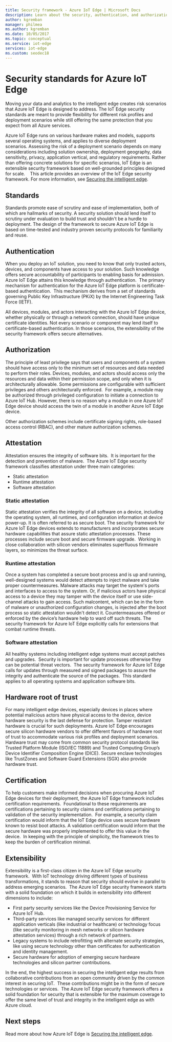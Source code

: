 ```yaml
---
title: Security framework - Azure IoT Edge | Microsoft Docs 
description: Learn about the security, authentication, and authorization standards that were used to develop Azure IoT Edge and should be considered as you design your solution
author: kgremban
manager: philmea
ms.author: kgremban
ms.date: 10/05/2017
ms.topic: conceptual
ms.service: iot-edge
services: iot-edge
ms.custom: seodec18
---
```


# Security standards for Azure IoT Edge

Moving your data and analytics to the intelligent edge creates risk scenarios that Azure IoT Edge is designed to address. The IoT Edge security standards are meant to provide flexibility for different risk profiles and deployment scenarios while still offering the same protection that you expect from all Azure services. 

Azure IoT Edge runs on various hardware makes and models, supports several operating systems, and applies to diverse deployment scenarios. Assessing the risk of a deployment scenario depends on many considerations including solution ownership, deployment geography, data sensitivity, privacy, application vertical, and regulatory requirements. Rather than offering concrete solutions for specific scenarios, IoT Edge is an extensible security framework based on well-grounded principles designed for scale. 
 
This article provides an overview of the IoT Edge security framework. For more information, see [Securing the intelligent edge](https://azure.microsoft.com/blog/securing-the-intelligent-edge/).

## Standards

Standards promote ease of scrutiny and ease of implementation, both of which are hallmarks of security. A security solution should lend itself to scrutiny under evaluation to build trust and shouldn't be a hurdle to deployment. The design of the framework to secure Azure IoT Edge is based on time-tested and industry proven security protocols for familiarity and reuse. 

## Authentication

When you deploy an IoT solution, you need to know that only trusted actors, devices, and components have access to your solution. Such knowledge offers secure accountability of participants to enabling basis for admission.  Azure IoT Edge attains this knowledge through authentication.  The primary mechanism for authentication for the Azure IoT Edge platform is certificate-based authentication.  This mechanism derives from a set of standards governing Public Key Infrastructure (PKiX) by the Internet Engineering Task Force (IETF).     

All devices, modules, and actors interacting with the Azure IoT Edge device, whether physically or through a network connection, should have unique certificate identities. Not every scenario or component may lend itself to certificate-based authentication. In those scenarios, the extensibility of the security framework offers secure alternatives. 

## Authorization

The principle of least privilege says that users and components of a system should have access only to the minimum set of resources and data needed to perform their roles. Devices, modules, and actors should access only the resources and data within their permission scope, and only when it is architecturally allowable. Some permissions are configurable with sufficient privileges and others architecturally enforced.  For example, a module may be authorized through privileged configuration to initiate a connection to Azure IoT Hub. However, there is no reason why a module in one Azure IoT Edge device should access the twin of a module in another Azure IoT Edge device.

Other authorization schemes include certificate signing rights, role-based access control (RBAC), and other mature authorization schemes. 

## Attestation

Attestation ensures the integrity of software bits.  It is important for the detection and prevention of malware.  The Azure IoT Edge security framework classifies attestation under three main categories:

* Static attestation
* Runtime attestation
* Software attestation

### Static attestation

Static attestation verifies the integrity of all software on a device, including the operating system, all runtimes, and configuration information at device power-up. It is often referred to as secure boot. The security framework for Azure IoT Edge devices extends to manufacturers and incorporates secure hardware capabilities that assure static attestation processes. These processes include secure boot and secure firmware upgrade.  Working in close collaboration with silicon vendors eliminates superfluous firmware layers, so minimizes the threat surface. 

### Runtime attestation

Once a system has completed a secure boot process and is up and running, well-designed systems would detect attempts to inject malware and take proper countermeasures. Malware attacks may target the system's ports and interfaces to access to the system. Or, if malicious actors have physical access to a device they may tamper with the device itself or use side-channel attacks to gain access. Such malcontent, which can be in the form of malware or unauthorized configuration changes, is injected after the boot process so static attestation wouldn't detect it. Countermeasures offered or enforced by the device’s hardware help to ward off such threats.  The security framework for Azure IoT Edge explicitly calls for extensions that combat runtime threats.  

### Software attestation

All healthy systems including intelligent edge systems must accept patches and upgrades.  Security is important for update processes otherwise they can be potential threat vectors.  The security framework for Azure IoT Edge calls for updates through measured and signed packages to assure the integrity and authenticate the source of the packages.  This standard applies to all operating systems and application software bits. 

## Hardware root of trust

For many intelligent edge devices, especially devices in places where potential malicious actors have physical access to the device, device hardware security is the last defense for protection. Tamper resistant hardware is crucial for such deployments. Azure IoT Edge encourages secure silicon hardware vendors to offer different flavors of hardware root of trust to accommodate various risk profiles and deployment scenarios. Hardware trust may come from common security protocol standards like Trusted Platform Module (ISO/IEC 11889) and Trusted Computing Group’s Device Identifier Composition Engine (DICE). Secure enclave technologies like TrustZones and Software Guard Extensions (SGX) also provide hardware trust. 

## Certification

To help customers make informed decisions when procuring Azure IoT Edge devices for their deployment, the Azure IoT Edge framework includes certification requirements.  Foundational to these requirements are certifications pertaining to security claims and certifications pertaining to validation of the security implementation.  For example, a security claim certification would inform that the IoT Edge device uses secure hardware known to resist boot attacks. A validation certification would inform that the secure hardware was properly implemented to offer this value in the device.  In keeping with the principle of simplicity, the framework tries to keep the burden of certification minimal.   

## Extensibility

Extensibility is a first-class citizen in the Azure IoT Edge security framework.  With IoT technology driving different types of business transformations, it stands to reason that security should evolve in parallel to address emerging scenarios.  The Azure IoT Edge security framework starts with a solid foundation on which it builds in extensibility into different dimensions to include: 

* First party security services like the Device Provisioning Service for Azure IoT Hub.
* Third-party services like managed security services for different application verticals (like industrial or healthcare) or technology focus (like security monitoring in mesh networks or silicon hardware attestation services) through a rich network of partners.
* Legacy systems to include retrofitting with alternate security strategies, like using secure technology other than certificates for authentication and identity management.
* Secure hardware for adoption of emerging secure hardware technologies and silicon partner contributions.

In the end, the highest success in securing the intelligent edge results from collaborative contributions from an open community driven by the common interest in securing IoT.  These contributions might be in the form of secure technologies or services.  The Azure IoT Edge security framework offers a solid foundation for security that is extensible for the maximum coverage to offer the same level of trust and integrity in the intelligent edge as with Azure cloud.  

## Next steps

Read more about how Azure IoT Edge is [Securing the intelligent edge](https://azure.microsoft.com/blog/securing-the-intelligent-edge/).
